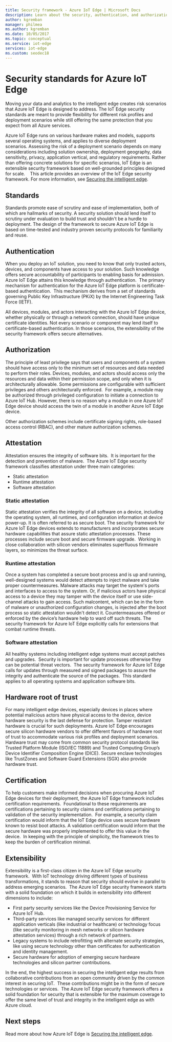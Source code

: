 ```yaml
---
title: Security framework - Azure IoT Edge | Microsoft Docs 
description: Learn about the security, authentication, and authorization standards that were used to develop Azure IoT Edge and should be considered as you design your solution
author: kgremban
manager: philmea
ms.author: kgremban
ms.date: 10/05/2017
ms.topic: conceptual
ms.service: iot-edge
services: iot-edge
ms.custom: seodec18
---
```


# Security standards for Azure IoT Edge

Moving your data and analytics to the intelligent edge creates risk scenarios that Azure IoT Edge is designed to address. The IoT Edge security standards are meant to provide flexibility for different risk profiles and deployment scenarios while still offering the same protection that you expect from all Azure services. 

Azure IoT Edge runs on various hardware makes and models, supports several operating systems, and applies to diverse deployment scenarios. Assessing the risk of a deployment scenario depends on many considerations including solution ownership, deployment geography, data sensitivity, privacy, application vertical, and regulatory requirements. Rather than offering concrete solutions for specific scenarios, IoT Edge is an extensible security framework based on well-grounded principles designed for scale. 
 
This article provides an overview of the IoT Edge security framework. For more information, see [Securing the intelligent edge](https://azure.microsoft.com/blog/securing-the-intelligent-edge/).

## Standards

Standards promote ease of scrutiny and ease of implementation, both of which are hallmarks of security. A security solution should lend itself to scrutiny under evaluation to build trust and shouldn't be a hurdle to deployment. The design of the framework to secure Azure IoT Edge is based on time-tested and industry proven security protocols for familiarity and reuse. 

## Authentication

When you deploy an IoT solution, you need to know that only trusted actors, devices, and components have access to your solution. Such knowledge offers secure accountability of participants to enabling basis for admission.  Azure IoT Edge attains this knowledge through authentication.  The primary mechanism for authentication for the Azure IoT Edge platform is certificate-based authentication.  This mechanism derives from a set of standards governing Public Key Infrastructure (PKiX) by the Internet Engineering Task Force (IETF).     

All devices, modules, and actors interacting with the Azure IoT Edge device, whether physically or through a network connection, should have unique certificate identities. Not every scenario or component may lend itself to certificate-based authentication. In those scenarios, the extensibility of the security framework offers secure alternatives. 

## Authorization

The principle of least privilege says that users and components of a system should have access only to the minimum set of resources and data needed to perform their roles. Devices, modules, and actors should access only the resources and data within their permission scope, and only when it is architecturally allowable. Some permissions are configurable with sufficient privileges and others architecturally enforced.  For example, a module may be authorized through privileged configuration to initiate a connection to Azure IoT Hub. However, there is no reason why a module in one Azure IoT Edge device should access the twin of a module in another Azure IoT Edge device.

Other authorization schemes include certificate signing rights, role-based access control (RBAC), and other mature authorization schemes. 

## Attestation

Attestation ensures the integrity of software bits.  It is important for the detection and prevention of malware.  The Azure IoT Edge security framework classifies attestation under three main categories:

* Static attestation
* Runtime attestation
* Software attestation

### Static attestation

Static attestation verifies the integrity of all software on a device, including the operating system, all runtimes, and configuration information at device power-up. It is often referred to as secure boot. The security framework for Azure IoT Edge devices extends to manufacturers and incorporates secure hardware capabilities that assure static attestation processes. These processes include secure boot and secure firmware upgrade.  Working in close collaboration with silicon vendors eliminates superfluous firmware layers, so minimizes the threat surface. 

### Runtime attestation

Once a system has completed a secure boot process and is up and running, well-designed systems would detect attempts to inject malware and take proper countermeasures. Malware attacks may target the system's ports and interfaces to access to the system. Or, if malicious actors have physical access to a device they may tamper with the device itself or use side-channel attacks to gain access. Such malcontent, which can be in the form of malware or unauthorized configuration changes, is injected after the boot process so static attestation wouldn't detect it. Countermeasures offered or enforced by the device’s hardware help to ward off such threats.  The security framework for Azure IoT Edge explicitly calls for extensions that combat runtime threats.  

### Software attestation

All healthy systems including intelligent edge systems must accept patches and upgrades.  Security is important for update processes otherwise they can be potential threat vectors.  The security framework for Azure IoT Edge calls for updates through measured and signed packages to assure the integrity and authenticate the source of the packages.  This standard applies to all operating systems and application software bits. 

## Hardware root of trust

For many intelligent edge devices, especially devices in places where potential malicious actors have physical access to the device, device hardware security is the last defense for protection. Tamper resistant hardware is crucial for such deployments. Azure IoT Edge encourages secure silicon hardware vendors to offer different flavors of hardware root of trust to accommodate various risk profiles and deployment scenarios. Hardware trust may come from common security protocol standards like Trusted Platform Module (ISO/IEC 11889) and Trusted Computing Group’s Device Identifier Composition Engine (DICE). Secure enclave technologies like TrustZones and Software Guard Extensions (SGX) also provide hardware trust. 

## Certification

To help customers make informed decisions when procuring Azure IoT Edge devices for their deployment, the Azure IoT Edge framework includes certification requirements.  Foundational to these requirements are certifications pertaining to security claims and certifications pertaining to validation of the security implementation.  For example, a security claim certification would inform that the IoT Edge device uses secure hardware known to resist boot attacks. A validation certification would inform that the secure hardware was properly implemented to offer this value in the device.  In keeping with the principle of simplicity, the framework tries to keep the burden of certification minimal.   

## Extensibility

Extensibility is a first-class citizen in the Azure IoT Edge security framework.  With IoT technology driving different types of business transformations, it stands to reason that security should evolve in parallel to address emerging scenarios.  The Azure IoT Edge security framework starts with a solid foundation on which it builds in extensibility into different dimensions to include: 

* First party security services like the Device Provisioning Service for Azure IoT Hub.
* Third-party services like managed security services for different application verticals (like industrial or healthcare) or technology focus (like security monitoring in mesh networks or silicon hardware attestation services) through a rich network of partners.
* Legacy systems to include retrofitting with alternate security strategies, like using secure technology other than certificates for authentication and identity management.
* Secure hardware for adoption of emerging secure hardware technologies and silicon partner contributions.

In the end, the highest success in securing the intelligent edge results from collaborative contributions from an open community driven by the common interest in securing IoT.  These contributions might be in the form of secure technologies or services.  The Azure IoT Edge security framework offers a solid foundation for security that is extensible for the maximum coverage to offer the same level of trust and integrity in the intelligent edge as with Azure cloud.  

## Next steps

Read more about how Azure IoT Edge is [Securing the intelligent edge](https://azure.microsoft.com/blog/securing-the-intelligent-edge/).
